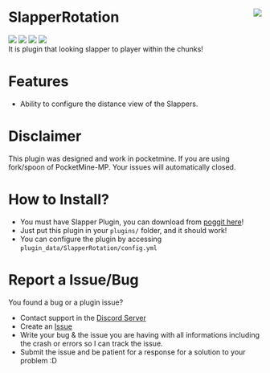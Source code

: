 # SlapperRotation <img src="https://poggit.pmmp.io/ci.badge/xqwtxon/SlapperRotationV2/SlapperRotationV2?build=16" align="right"/>
[![](https://poggit.pmmp.io/shield.state/SlapperRotation)](https://poggit.pmmp.io/p/SlapperRotation)
[![](https://poggit.pmmp.io/shield.dl.total/SlapperRotation)](https://poggit.pmmp.io/p/SlapperRotation)
[![](https://poggit.pmmp.io/shield.dl/SlapperRotation)](https://poggit.pmmp.io/p/SlapperRotation)
[![](https://poggit.pmmp.io/shield.api/SlapperRotation)](https://poggit.pmmp.io/p/SlapperRotation)<br>
It is plugin that looking slapper to player within the chunks!

# Features
- Ability to configure the distance view of the Slappers.

# Disclaimer
This plugin was designed and work in pocketmine. If you are using fork/spoon of PocketMine-MP. Your issues will automatically closed.

# How to Install?
- You must have Slapper Plugin, you can download from [poggit here](https://poggit.pmmp.io/p/Slapper/)!
- Just put this plugin in your `plugins/` folder, and it should work!<br>
- You can configure the plugin by accessing `plugin_data/SlapperRotation/config.yml`

# Report a Issue/Bug
You found a bug or a plugin issue?
- Contact support in the [Discord Server](https://discord.gg/v2rNeHaptd)
- Create an [Issue](https://github.com/xqwtxon/SlapperRotation/issues)
- Write your bug & the issue you are having with all informations including the crash or errors so I can track the issue.
- Submit the issue and be patient for a response for a solution to your problem :D

